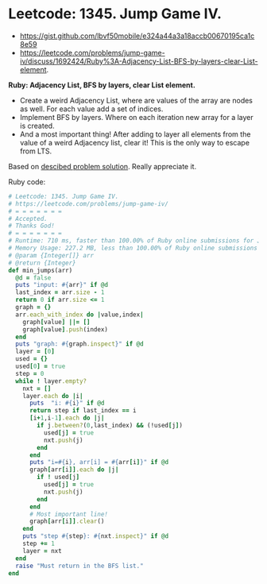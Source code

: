# Leetcode: 1345. Jump Game IV.

- https://gist.github.com/lbvf50mobile/e324a44a3a18accb00670195ca1c8e59
- https://leetcode.com/problems/jump-game-iv/discuss/1692424/Ruby%3A-Adjacency-List-BFS-by-layers-clear-List-element.

**Ruby: Adjacency List, BFS by layers, clear List element.**

- Create a weird Adjacency List, where are values of the array are nodes as well. For each value add a set of indices.
- Implement BFS by layers. Where on each iteration new array for a layer is created.
- And a most important thing! After adding to layer all elements from the value of a weird Adjacency list, clear it! This is the only way to escape from LTS.

Based on [descibed problem solution](https://leetcode.com/problems/jump-game-iv/solution/). Really appreciate it.
  
Ruby code:
```Ruby
# Leetcode: 1345. Jump Game IV.
# https://leetcode.com/problems/jump-game-iv/
# = = = = = = =
# Accepted.
# Thanks God!
# = = = = = = =
# Runtime: 710 ms, faster than 100.00% of Ruby online submissions for Jump Game IV.
# Memory Usage: 227.2 MB, less than 100.00% of Ruby online submissions for Jump Game IV.
# @param {Integer[]} arr
# @return {Integer}
def min_jumps(arr)
  @d = false
  puts "input: #{arr}" if @d
  last_index = arr.size - 1
  return 0 if arr.size <= 1
  graph = {}
  arr.each_with_index do |value,index|
    graph[value] ||= []
    graph[value].push(index)
  end
  puts "graph: #{graph.inspect}" if @d
  layer = [0]
  used = {}
  used[0] = true
  step = 0
  while ! layer.empty?
    nxt = []
    layer.each do |i|
      puts  "i: #{i}" if @d
      return step if last_index == i
      [i+1,i-1].each do |j|
        if j.between?(0,last_index) && (!used[j])
          used[j] = true
          nxt.push(j)
        end
      end
      puts "i=#{i}, arr[i] = #{arr[i]}" if @d
      graph[arr[i]].each do |j|
        if ! used[j]
          used[j] = true
          nxt.push(j)
        end
      end
      # Most important line!
      graph[arr[i]].clear()
    end
    puts "step #{step}: #{nxt.inspect}" if @d
    step += 1
    layer = nxt
  end
  raise "Must return in the BFS list."
end
```
